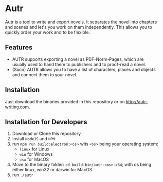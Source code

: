 # Autr
Autr is a tool to write and export novels.
It separates the novel into chapters and scenes and let's you work on them independently.
This allows you to quickly order your work and to be flexible.

## Features
* AUTR supports exporting a novel as PDF-Norm-Pages, which are usually used to hand them to publishers and to proof-read a novel.
* (Soon) AUTR allows you to have a list of characters, places and objects and connect them to your novel.

## Installation
Just download the binaries provided in this repository or on http://autr-writing.com.

## Installation for Developers

1. Download or Clone this repository
1. Install `NodeJS` and `NPM`
1. run `npm run build:electron:<os>` wits `<os>` being your operating system:
    * `linux` for Linux
    * `win` for Windows
    * `osx` for MacOS
1. Move to the binary folder: `cd build-bin/autr-<os>-x64`; with os being either linux, win32 or darwin for MacOS
1. run `./autr`
